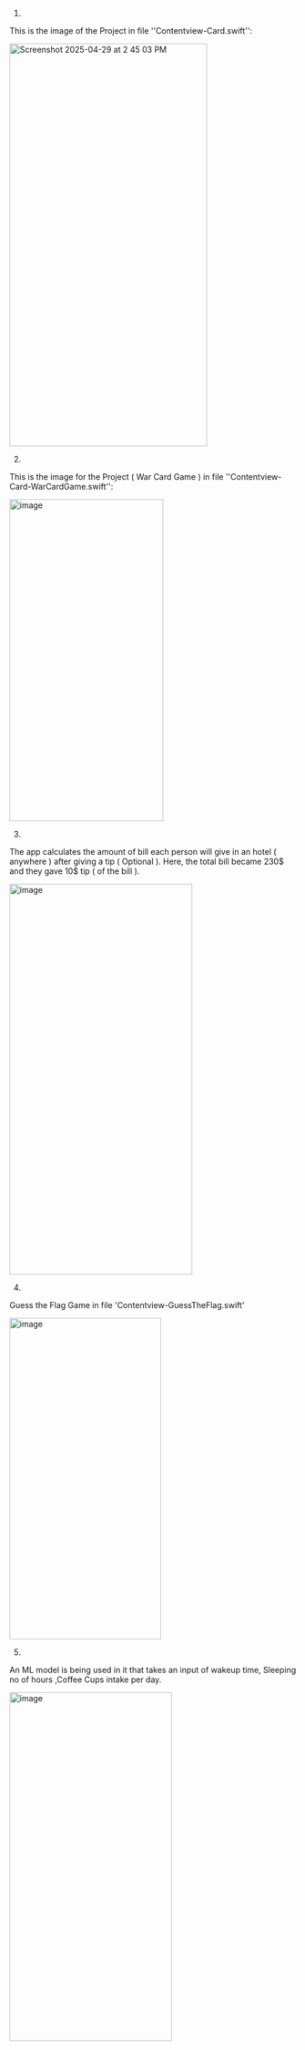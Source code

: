 1.
This is the image of the Project in file ''Contentview-Card.swift'':

<img width="347" height="708" alt="Screenshot 2025-04-29 at 2 45 03 PM" src="https://github.com/user-attachments/assets/26c50daf-3cd5-4a1f-95a2-75aea40cc9b5" />

2.
This is the image for the Project ( War Card Game ) in file ''Contentview-Card-WarCardGame.swift'':

<img width="270" height="566" alt="image" src="https://github.com/user-attachments/assets/db5bc89b-d32d-44a3-9aa6-31b9e9cc5948" />

3.
The app calculates the amount of bill each person will give in an hotel ( anywhere ) after giving a tip ( Optional ).
Here, the total bill became 230$ and they gave 10$ tip ( of the bill ).

<img width="321" height="687" alt="image" src="https://github.com/user-attachments/assets/8bf96621-c527-4c9d-bf17-00b6eaf0b75e" />

4.
Guess the Flag Game in file 'Contentview-GuessTheFlag.swift'

<img width="266" height="565" alt="image" src="https://github.com/user-attachments/assets/c22243e0-50c5-495b-ad6b-29bd35094fbc" />

5.
An ML model is being used in it that takes an input of wakeup time, Sleeping no of hours ,Coffee Cups intake per day.

<img width="285" height="613" alt="image" src="https://github.com/user-attachments/assets/4e51a15c-1aa9-4901-b87d-5857e216b628" />
